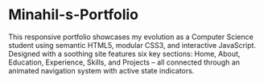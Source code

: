 # Minahil-s-Portfolio
This responsive portfolio showcases my evolution as a Computer Science student using semantic HTML5, modular CSS3, and interactive JavaScript. Designed with a soothing site features six key sections: Home, About, Education, Experience, Skills, and Projects – all connected through an animated navigation system with active state indicators.
